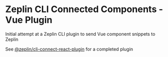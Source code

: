 # Zeplin CLI Connected Components - Vue Plugin

Initial attempt at a Zeplin CLI plugin to send Vue component snippets to Zeplin

See [@zeplin/cli-connect-react-plugin](https://www.npmjs.com/package/@zeplin/cli-connect-react-plugin) for a completed plugin
